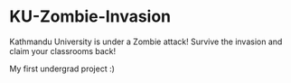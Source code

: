 # KU-Zombie-Invasion
Kathmandu University is under a Zombie attack! Survive the invasion and claim your classrooms back!

My first undergrad project :)
